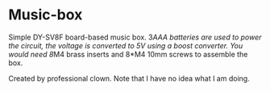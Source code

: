 # Music-box
Simple DY-SV8F board-based music box.
3*AAA batteries are used to power the circuit, the voltage is converted to 5V using a boost converter. 
You would need 8*M4 brass inserts and 8*M4 10mm screws to assemble the box.

Created by professional clown.
Note that I have no idea what I am doing.
